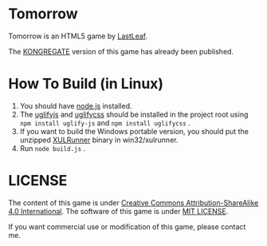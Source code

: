 # Tomorrow #

Tomorrow is an HTML5 game by [LastLeaf](http://lastleaf.mistymiracle.org/).

The [KONGREGATE](http://www.kongregate.com/) version of this game has already been published.

# How To Build (in Linux) #

1. You should have [node.js](http://nodejs.org/) installed.
1. The [uglifyjs](https://github.com/mishoo/UglifyJS2) and [uglifycss](https://github.com/fmarcia/UglifyCSS) should be installed in the project root using `npm install uglify-js` and `npm install uglifycss` .
1. If you want to build the Windows portable version, you should put the unzipped [XULRunner](http://ftp.mozilla.org/pub/mozilla.org/xulrunner/releases/) binary in win32/xulrunner.
1. Run `node build.js` .

# LICENSE #

The content of this game is under [Creative Commons Attribution-ShareAlike 4.0 International](http://creativecommons.org/licenses/by-sa/4.0/). The software of this game is under [MIT LICENSE](http://www.opensource.org/licenses/mit-license.html).

If you want commercial use or modification of this game, please contact me.

